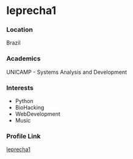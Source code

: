 # leprecha1

### Location

Brazil

### Academics

UNICAMP - Systems Analysis and Development

### Interests

- Python
- BioHacking
- WebDevelopment
- Music

### Profile Link

[leprecha1](https://github.com/leprecha1)
